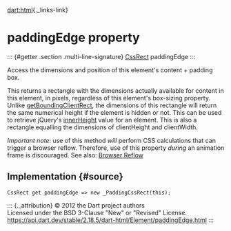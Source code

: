 [dart:html](../../dart-html/dart-html-library){._links-link}

paddingEdge property
====================

::: {#getter .section .multi-line-signature}
[CssRect](../cssrect-class) paddingEdge
:::

Access the dimensions and position of this element\'s content + padding
box.

This returns a rectangle with the dimensions actually available for
content in this element, in pixels, regardless of this element\'s
box-sizing property. Unlike
[getBoundingClientRect](getboundingclientrect), the dimensions of this
rectangle will return the same numerical height if the element is hidden
or not. This can be used to retrieve jQuery\'s
[innerHeight](http://api.jquery.com/innerHeight/) value for an element.
This is also a rectangle equalling the dimensions of clientHeight and
clientWidth.

*Important* *note*: use of this method *will* perform CSS calculations
that can trigger a browser reflow. Therefore, use of this property
*during* an animation frame is discouraged. See also: [Browser
Reflow](https://developers.google.com/speed/articles/reflow)

Implementation {#source}
--------------

``` {.language-dart data-language="dart"}
CssRect get paddingEdge => new _PaddingCssRect(this);
```

::: {._attribution}
© 2012 the Dart project authors\
Licensed under the BSD 3-Clause \"New\" or \"Revised\" License.\
<https://api.dart.dev/stable/2.18.5/dart-html/Element/paddingEdge.html>
:::
